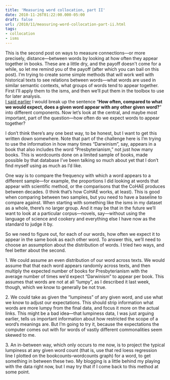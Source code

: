 ```yaml
---
title: 'Measuring word collocation, part II'
date: 2010-11-26T01:22:00.000-05:00
draft: false
url: /2010/11/measuring-word-collocation-part-ii.html
tags: 
- collocation
- isms
---
```


This is the second post on ways to measure connections—or more precisely, distance—between words by looking at how often they appear together in books. These are a little dry, and the payoff doesn't come for a while, so let me remind you of the payoff (after which you can bail on this post). I’m trying to create some simple methods that will work well with historical texts to see relations between words—what words are used in similar semantic contexts, what groups of words tend to appear together. First I’ll apply them to the isms, and then we’ll put them in the toolbox to use for later analysis.  
[I said earlier](http://sappingattention.blogspot.com/2010/11/links-between-words.html#more) I would break up the sentence “**How often, compared to what we would expect, does a given word appear with any other given word?**” into different components. Now let’s look at the central, and maybe most important, part of the question—how often do we expect words to appear together?  
  
  
  
  
I don’t think there’s any one best way, to be honest, but I want to get this written down somewhere. Note that part of the challenge here is I’m trying to use the information in how many times “Darwinism”, say, appears in a book that also includes the word “Presbyterianism,” not just how many books. This is wordcounts done on a limited sample of books, made possible by that database I’ve been talking so much about yet that I don’t find myself using as much as I’d like.  
  
One way is to compare the frequency with which a word appears to a different sample—for example, the proportions I did looking at words that appear with scientific method, or the comparisons that the CoHAE produces between decades. (I think that’s how CoHAE works, at least). This is good when comparing between two samples, but you need to have a baseline to compare against. When starting with something like the isms in my dataset as a whole, there’s no larger group. And it may be that in the future we’ll want to look at a particular corpus—novels, say—without using the language of science and cookery and everything else I have now as the standard to judge it by.  
  
So we need to figure out, for each of our words, how often we expect it to appear in the same book as each other word. To answer this, we’ll need to choose an assumption about the distribution of words. I tried two ways, and feel better about the second.  
  
1\. We could assume an even distribution of our word across texts. We would assume that that each word appears randomly across texts, and then multiply the expected number of books for Presbyterianism with the average number of times we’d expect “Darwinism” to appear per book. This assumes that words are not at all “lumpy”, as I described it last week, though, which we know to generally be not true.  
  
2\. We could take as given the “lumpiness” of any given word, and use what we know to adjust our expectations. This should strip information what words are more lumpy from the final data, and focus it more on the actual links. This might be a bad idea—that lumpiness data, I was just arguing earlier, tells us important information about how restricted the scope of a word’s meanings are. But I’m going to try it, because the expectations the computer comes out with for words of vastly different commonalities seem skewed to me.  
  
3\. An in-between way, which only occurs to me now, is to project the typical lumpiness at any given word count (that is, use that red loess regression line I plotted on the bookcounts–wordcounts graph) for a word, to get something in between these two. My blogging is a little behind my playing with the data right now, but I may try that if I come back to this method at some point.